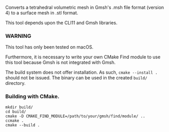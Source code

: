 Converts a tetrahedral volumetric mesh in Gmsh's .msh file format (version
4) to a surface mesh in .stl format.

This tool depends upon the CLI11 and Gmsh libraries.

### WARNING
This tool has only been tested on macOS.

Furthermore, it is necessary to write your own CMake Find module to use this
tool because Gmsh is not integrated with Gmsh.

The build system does not offer installation. As such, `cmake --install .`
should not be issued. The binary can be used in the created `build/` directory.

### Building with CMake.
```
mkdir build/
cd build/
cmake -D CMAKE_FIND_MODULE=/path/to/your/gmsh/find/module/ ..
ccmake .
cmake --build .
```
